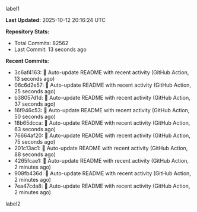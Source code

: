 
label1 
<!-- ACTIVITY_START -->
**Last Updated:** 2025-10-12 20:16:24 UTC

**Repository Stats:**
- Total Commits: 82562
- Last Commit: 13 seconds ago

**Recent Commits:**
- 3c6af4163: 🤖 Auto-update README with recent activity (GitHub Action, 13 seconds ago)
- 06c6d2e57: 🤖 Auto-update README with recent activity (GitHub Action, 25 seconds ago)
- b38057d1d: 🤖 Auto-update README with recent activity (GitHub Action, 37 seconds ago)
- 16f946c53: 🤖 Auto-update README with recent activity (GitHub Action, 50 seconds ago)
- 18b65dcca: 🤖 Auto-update README with recent activity (GitHub Action, 63 seconds ago)
- 76664af20: 🤖 Auto-update README with recent activity (GitHub Action, 75 seconds ago)
- 201c13ac1: 🤖 Auto-update README with recent activity (GitHub Action, 88 seconds ago)
- 4265fcae1: 🤖 Auto-update README with recent activity (GitHub Action, 2 minutes ago)
- 908fb436d: 🤖 Auto-update README with recent activity (GitHub Action, 2 minutes ago)
- 7ea47cda8: 🤖 Auto-update README with recent activity (GitHub Action, 2 minutes ago)
<!-- ACTIVITY_END -->

label2
